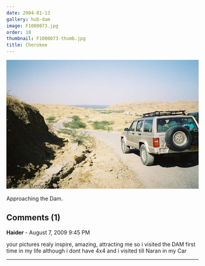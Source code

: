 ```yaml
---
date: 2004-01-13
gallery: hub-dam
image: F1000073.jpg
order: 18
thumbnail: F1000073-thumb.jpg
title: Cherokee
---
```


![Cherokee](./F1000073.jpg)

Approaching the Dam.

<div id="comments">

## Comments (1)

**Haider** - August  7, 2009  9:45 PM

your pictures realy inspire, amazing, attracting me so i visited the DAM first time in my life although i dont have 4x4 and i visited till Naran in my Car

---

</div>